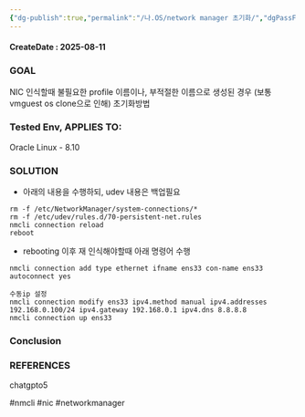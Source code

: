 ```yaml
---
{"dg-publish":true,"permalink":"/나.OS/network manager 초기화/","dgPassFrontmatter":true,"noteIcon":""}
---
```



#### CreateDate : 2025-08-11

### GOAL
NIC 인식할때 불필요한 profile 이름이나, 부적절한 이름으로 생성된 경우 (보통 vmguest os clone으로 인해) 초기화방법

### Tested Env, APPLIES TO:
Oracle Linux - 8.10
### SOLUTION

- 아래의 내용을 수행하되, udev 내용은 백업필요
```
rm -f /etc/NetworkManager/system-connections/*
rm -f /etc/udev/rules.d/70-persistent-net.rules
nmcli connection reload
reboot
```

- rebooting 이후 재 인식해야할때 아래 명령어 수행
```
nmcli connection add type ethernet ifname ens33 con-name ens33 autoconnect yes

수동ip 설정
nmcli connection modify ens33 ipv4.method manual ipv4.addresses 192.168.0.100/24 ipv4.gateway 192.168.0.1 ipv4.dns 8.8.8.8
nmcli connection up ens33
```

### Conclusion


### REFERENCES
chatgpto5

#nmcli #nic #networkmanager